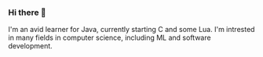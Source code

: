 ### Hi there 👋
I'm an avid learner for Java, currently starting C and some Lua. 
I'm intrested in many fields in computer science, including ML and 
software development.

<!--
I Love Hashy So Mach
-->
